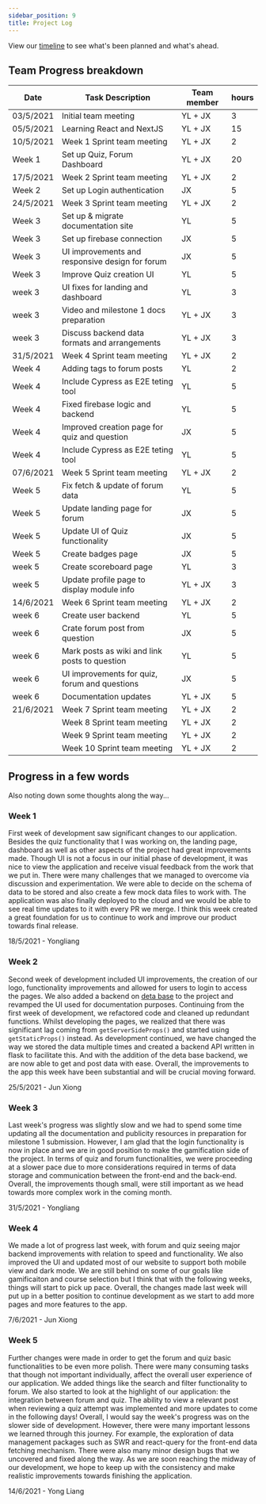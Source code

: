 ```yaml
---
sidebar_position: 9
title: Project Log
---
```


View our [timeline](Timeline) to see what's been planned and what's ahead.

## **Team Progress breakdown**

| Date      | Task Description                                | Team member | hours |
| --------- | ----------------------------------------------- | ----------- | ----- |
| 03/5/2021 | Initial team meeting                            | YL + JX     | 3     |
| 05/5/2021 | Learning React and NextJS                       | YL + JX     | 15    |
| 10/5/2021 | Week 1 Sprint team meeting                      | YL + JX     | 2     |
| Week 1    | Set up Quiz, Forum Dashboard                    | YL + JX     | 20    |
| 17/5/2021 | Week 2 Sprint team meeting                      | YL + JX     | 2     |
| Week 2    | Set up Login authentication                     | JX          | 5     |
| 24/5/2021 | Week 3 Sprint team meeting                      | YL + JX     | 2     |
| Week 3    | Set up & migrate documentation site             | YL          | 5     |
| Week 3    | Set up firebase connection                      | JX          | 5     |
| Week 3    | UI improvements and responsive design for forum | JX          | 5     |
| Week 3    | Improve Quiz creation UI                        | YL          | 5     |
| week 3    | UI fixes for landing and dashboard              | YL          | 3     |
| week 3    | Video and milestone 1 docs preparation          | YL + JX     | 3     |
| week 3    | Discuss backend data formats and arrangements   | YL + JX     | 3     |
| 31/5/2021 | Week 4 Sprint team meeting                      | YL + JX     | 2     |
| Week 4    | Adding tags to forum posts                      | YL          | 2     |
| Week 4    | Include Cypress as E2E teting tool              | YL          | 5     |
| Week 4    | Fixed firebase logic and backend                | YL          | 5     |
| Week 4    | Improved creation page for quiz and question    | JX          | 5     |
| Week 4    | Include Cypress as E2E teting tool              | YL          | 5     |
| 07/6/2021 | Week 5 Sprint team meeting                      | YL + JX     | 2     |
| Week 5    | Fix fetch & update of forum data                | YL          | 5     |
| Week 5    | Update landing page for forum                   | JX          | 5     |
| Week 5    | Update UI of Quiz functionality                 | JX          | 5     |
| Week 5    | Create badges page                              | JX          | 5     |
| week 5    | Create scoreboard page                          | YL          | 3     |
| week 5    | Update profile page to display module info      | YL + JX     | 3     |
| 14/6/2021 | Week 6 Sprint team meeting                      | YL + JX     | 2     |
| week 6    | Create user backend                             | YL          | 5     |
| week 6    | Crate forum post from question                  | JX          | 5     |
| week 6    | Mark posts as wiki and link posts to question   | YL          | 5     |
| week 6    | UI improvements for quiz, forum and questions   | JX          | 5     |
| week 6    | Documentation updates                           | YL + JX     | 5     |
| 21/6/2021 | Week 7 Sprint team meeting                      | YL + JX     | 2     |
|           | Week 8 Sprint team meeting                      | YL + JX     | 2     |
|           | Week 9 Sprint team meeting                      | YL + JX     | 2     |
|           | Week 10 Sprint team meeting                     | YL + JX     | 2     |

## **Progress in a few words**

Also noting down some thoughts along the way...

### Week 1

First week of development saw significant changes to our application. Besides
the quiz functionality that I was working on, the landing page, dashboard as
well as other aspects of the project had great improvements made. Though UI is
not a focus in our initial phase of development, it was nice to view the
application and receive visual feedback from the work that we put in. There were
many challenges that we managed to overcome via discussion and experimentation.
We were able to decide on the schema of data to be stored and also create a few
mock data files to work with. The application was also finally deployed to the
cloud and we would be able to see real time updates to it with every PR we
merge. I think this week created a great foundation for us to continue to work
and improve our product towards final release.

18/5/2021 - Yongliang

### Week 2

Second week of development included UI improvements, the creation of our logo,
functionality improvements and allowed for users to login to access the pages.
We also added a backend on [deta base](https://www.deta.sh/) to the project and
revamped the UI used for documentation purposes. Continuing from the first week
of development, we refactored code and cleaned up redundant functions. Whilst
developing the pages, we realized that there was significant lag coming from
`getServerSideProps()` and started using `getStaticProps()` instead. As
development continued, we have changed the way we stored the data multiple times
and created a backend API written in flask to facilitate this. And with the
addition of the deta base backend, we are now able to get and post data with
ease. Overall, the improvements to the app this week have been substantial and
will be crucial moving forward.

25/5/2021 - Jun Xiong

### Week 3

Last week's progress was slightly slow and we had to spend some time updating
all the documentation and publicity resources in preparation for milestone 1
submission. However, I am glad that the login functionality is now in place and
we are in good position to make the gamification side of the project. In terms
of quiz and forum functionalities, we were proceeding at a slower pace due to
more considerations required in terms of data storage and communication between
the front-end and the back-end. Overall, the improvements though small, were
still important as we head towards more complex work in the coming month.

31/5/2021 - Yongliang

### Week 4

We made a lot of progress last week, with forum and quiz seeing major backend
improvements with relation to speed and functionality. We also improved the UI
and updated most of our website to support both mobile view and dark mode. We
are still behind on some of our goals like gamificaiton and course selection but
I think that with the following weeks, things will start to pick up pace.
Overall, the changes made last week will put up in a better position to continue
development as we start to add more pages and more features to the app.

7/6/2021 - Jun Xiong

### Week 5

Further changes were made in order to get the forum and quiz basic
functionalities to be even more polish. There were many consuming tasks that
though not important individually, affect the overall user experience of our
application. We added things like the search and filter functionality to forum.
We also started to look at the highlight of our application: the integration
between forum and quiz. The ability to view a relevant post when reviewing a
quiz attempt was implemented and more updates to come in the following days!
Overall, I would say the week's progress was on the slower side of development.
However, there were many important lessons we learned through this journey. For
example, the exploration of data management packages such as SWR and react-query
for the front-end data fetching mechanism. There were also many minor design
bugs that we uncovered and fixed along the way. As we are soon reaching the
midway of our development, we hope to keep up with the consistency and make
realistic improvements towards finishing the application.

14/6/2021 - Yong Liang
